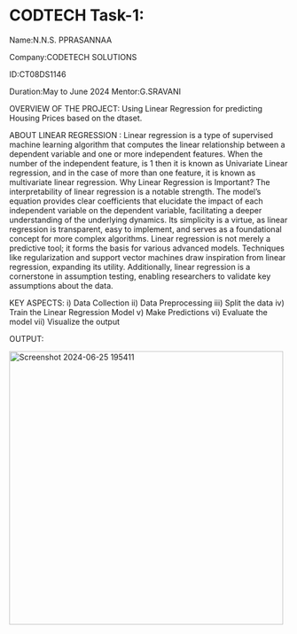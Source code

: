 # CODTECH Task-1:
Name:N.N.S. PPRASANNAA

Company:CODETECH SOLUTIONS

ID:CT08DS1146


Duration:May to June 2024
Mentor:G.SRAVANI


OVERVIEW OF THE PROJECT:
Using Linear Regression for predicting Housing Prices based on the dtaset.

ABOUT LINEAR REGRESSION :
Linear regression is a type of supervised machine learning algorithm that computes the linear 
relationship between a dependent variable and one or more independent features. When the 
number of the independent feature, is 1 then it is known as Univariate Linear regression, and in 
the case of more than one feature, it is known as multivariate linear regression. 
Why Linear Regression is Important? 
The interpretability of linear regression is a notable strength. The model’s equation provides clear 
coefficients that elucidate the impact of each independent variable on the dependent variable, 
facilitating a deeper understanding of the underlying dynamics. Its simplicity is a virtue, as linear 
regression is transparent, easy to implement, and serves as a foundational concept for more 
complex algorithms. 
Linear regression is not merely a predictive tool; it forms the basis for various advanced models. 
Techniques like regularization and support vector machines draw inspiration from linear 
regression, expanding its utility. Additionally, linear regression is a cornerstone in assumption 
testing, enabling researchers to validate key assumptions about the data.

KEY ASPECTS:
i)  Data Collection
ii) Data Preprocessing
iii) Split the data
iv) Train the Linear Regression Model
v) Make Predictions
vi) Evaluate the model
vii) Visualize the output

OUTPUT:



<img width="494" alt="Screenshot 2024-06-25 195411" src="https://github.com/nns0212/CODTECH/assets/168446842/5bca5d45-590c-4c32-b23f-0c706ffbdfeb">

